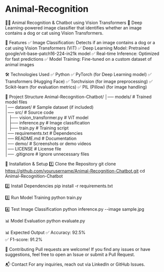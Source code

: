 # Animal-Recognition

🐶🐱 Animal Recognition & Chatbot using Vision Transformers
🚀 Deep Learning-powered image classifier that identifies whether an image contains a dog or cat using Vision Transformers. 

📌 Features
✅ Image Classification: Detects if an image contains a dog or a cat using Vision Transformers (ViT)
✅ Deep Learning Model: Pretrained google/vit-base-patch16-224-in21k model
✅ Real-time Inference: Optimized for fast predictions
✅ Model Training: Fine-tuned on a custom dataset of animal images

🛠️ Technologies Used
✅ Python
✅ PyTorch (for Deep Learning model)
✅ Transformers (Hugging Face)
✅ Torchvision (for image preprocessing)
✅ Scikit-learn (for evaluation metrics)
✅ PIL (Pillow) (for image handling)

📂 Project Structure
Animal-Recognition-Chatbot/
│── models/               # Trained model files  
│── dataset/              # Sample dataset (if included)  
│── src/                  # Source code  
│   ├── vision_transformer.py  # ViT model  
│   ├── inference.py           # Image classification  
│   ├── train.py               # Training script  
│── requirements.txt      # Dependencies  
│── README.md             # Documentation  
│── demo/                 # Screenshots or demo videos  
│── LICENSE               # License file  
│── .gitignore            # Ignore unnecessary files  

🚀 Installation & Setup
1️⃣ Clone the Repository
git clone https://github.com/yourusername/Animal-Recognition-Chatbot.git
cd Animal-Recognition-Chatbot

2️⃣ Install Dependencies
pip install -r requirements.txt

3️⃣ Run Model Training
python train.py

4️⃣ Test Image Classification
python inference.py --image sample.jpg


📊 Model Evaluation
python evaluate.py

📊 Expected Output 
✅ Accuracy: 92.5%  
✅ F1-score: 91.2%  

🤝 Contributing
Pull requests are welcome! If you find any issues or have suggestions, feel free to open an Issue or submit a Pull Request.

📬 Contact
For any inquiries, reach out via LinkedIn or GitHub Issues.
